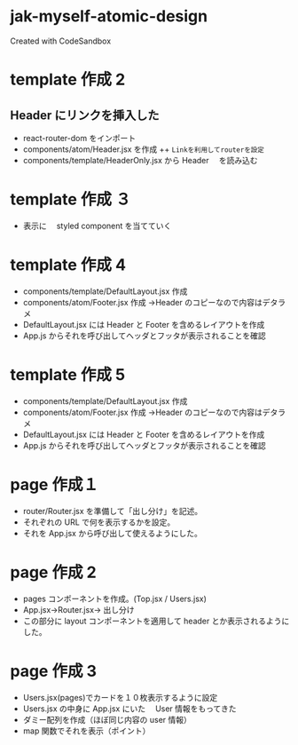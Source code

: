 # jak-myself-atomic-design

Created with CodeSandbox

# template 作成 2

## Header にリンクを挿入した

- react-router-dom をインポート
- components/atom/Header.jsx を作成
  ++ `Linkを利用してrouterを設定`
- components/template/HeaderOnly.jsx から Header 　を読み込む

# template 作成 ３

- 表示に　 styled component を当てていく

# template 作成 4

- components/template/DefaultLayout.jsx 作成
- components/atom/Footer.jsx 作成 →Header のコピーなので内容はデタラメ
- DefaultLayout.jsx には Header と Footer を含めるレイアウトを作成
- App.js からそれを呼び出してヘッダとフッタが表示されることを確認

# template 作成 5

- components/template/DefaultLayout.jsx 作成
- components/atom/Footer.jsx 作成 →Header のコピーなので内容はデタラメ
- DefaultLayout.jsx には Header と Footer を含めるレイアウトを作成
- App.js からそれを呼び出してヘッダとフッタが表示されることを確認

# page 作成１

- router/Router.jsx を準備して「出し分け」を記述。
- それぞれの URL で何を表示するかを設定。
- それを App.jsx から呼び出して使えるようにした。

# page 作成 2

- pages コンポーネントを作成。(Top.jsx / Users.jsx)
- App.jsx→Router.jsx→ 出し分け
- この部分に layout コンポーネントを適用して header とか表示されるようにした。

# page 作成 3

- Users.jsx(pages)でカードを１０枚表示するように設定
- Users.jsx の中身に App.jsx にいた　 User 情報をもってきた
- ダミー配列を作成（ほぼ同じ内容の user 情報）
- map 関数でそれを表示（ポイント）
